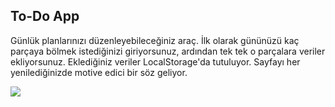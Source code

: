 ## **To-Do App**
Günlük planlarınızı düzenleyebileceğiniz araç. 
İlk olarak gününüzü kaç parçaya bölmek istediğinizi giriyorsunuz, ardından tek tek o parçalara veriler ekliyorsunuz. Eklediğiniz veriler LocalStorage'da tutuluyor. 
Sayfayı her yenilediğinizde motive edici bir söz geliyor. 


[![](https://i.ibb.co/JkL7WL6/todo.png)](https://i.ibb.co/JkL7WL6/todo.png)
